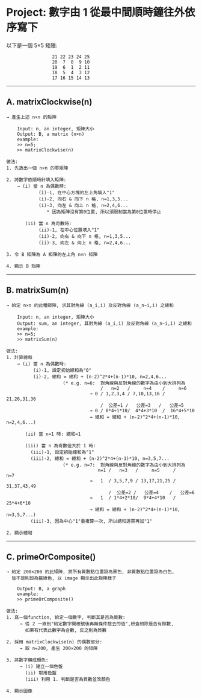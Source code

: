 # Project: 數字由 1 從最中間順時鐘往外依序寫下

以下是一個 5×5 矩陣:

                     21 22 23 24 25
                     20  7  8  9 10
                     19  6  1  2 11
                     18  5  4  3 12
                     17 16 15 14 13

-------------------------------------------------------------------------------------------------------
## A. matrixClockwise(n)
	→ 產生上述 n×n 的矩陣
	
    	Input: n, an integer, 矩陣大小
    	Output: B, a matrix (n×n) 
    	example: 
    	>> n=5;
    	>> matrixClockwise(n)

	做法: 
	1. 先造出一個 n×n 的零矩陣

	2. 將數字依順時針填入矩陣:
		→ (i) 當 n 為偶數時:
			    (i)-1, 在中心方塊的左上角填入"1"
			    (i)-2, 向右 & 向下 n 格, n=1,3,5...
			    (i)-3, 向左 & 向上 n 格, n=2,4,6...
				   * 因為矩陣沒有第0位置, 所以須限制當為第0位置時停止

		   (ii) 當 n 為奇數時: 
			    (ii)-1, 在中心位置填入"1"
			    (ii)-2, 向右 & 向下 n 格, n=1,3,5...
			    (ii)-3, 向左 & 向上 n 格, n=2,4,6...

	3. 令 B 矩陣為 A 矩陣的左上角 n×n 矩陣

	4. 顯示 B 矩陣

-------------------------------------------------------------------------------------------------------
## B. matrixSum(n)
	→ 給定 n×n 的此種矩陣, 求其對角線 (a_i,i) 及反對角線 (a_n−i,i) 之總和
	
    	Input: n, an integer, 矩陣大小
    	Output: sum, an integer, 其對角線 (a_i,i) 及反對角線 (a_n−i,i) 之總和
    	example: 
    	>> n=5;
    	>> matrixSum(n)

	做法: 
	1. 計算總和
		→ (i) 當 n 為偶數時:
		      (i)-1, 設定初始總和為"0"
		      (i)-2, 總和 = 總和 + (n-2)^2*4+(n-1)*10, n=2,4,6...
				         (* e.g. n=6:  對角線與反對角線的數字為由小到大排列為
					                   /   n=2   /     n=4    /     n=6    
					               → 0 / 1,2,3,4 / 7,10,13,16 / 21,26,31,36
					                   /  公差=1 /   公差=3   /   公差=5   
					               → 0 / 0*4+1*10/  4*4+3*10  /  16*4+5*10 
					               → 總和 = 總和 + (n-2)^2*4+(n-1)*10, n=2,4,6...)

		   (ii) 當 n=1 時: 總和=1

		   (iii) 當 n 為奇數但大於 1 時: 
			 (iii)-1, 設定初始總和為"1"
			 (iii)-2, 總和 = 總和 + (n-2)^2*4+(n-1)*10, n=3,5,7...
				         (* e.g. n=7:  對角線與反對角線的數字為由小到大排列為
					                  n=1 /   n=3   /     n=5     /     n=7    
					               →   1  / 3,5,7,9 / 13,17,21,25 / 31,37,43,49
					                      /  公差=2 /   公差=4    /   公差=6   
					               →   1  / 1*4+2*10/  9*4+4*10   /  25*4+6*10 
					               → 總和 = 總和 + (n-2)^2*4+(n-1)*10, n=3,5,7...)
			 (iii)-3, 因為中心"1"重複算一次, 所以總和還需再加"1"

	2. 顯示總和

-------------------------------------------------------------------------------------------------------
## C. primeOrComposite()
	→ 給定 200×200 的此矩陣, 將所有質數點位置設為黑色, 非質數點位置設為白色,
	  皆不是則設為藍綠色, 以 image 顯示出此矩陣樣子
	  
    	Output: B, a graph
    	example: 
    	>> primeOrComposite()

	做法: 
	1. 寫一個function, 給定一個數字, 判斷其是否為質數:
		 → 從 2 一直到"給定數字開根號後再無條件捨去的值",檢查相除是否有餘數, 
		   如果有代表此數字為合數, 反之則為質數

	2. 採用 matrixClockwise(n) 的偶數部分:
		 → 取 n=200, 產生 200×200 的矩陣

	3. 將數字轉成顏色:
		 → (i) 建立一個色盤
		   (ii) 取用色盤
		   (iii) 利用 1. 判斷是否為質數並改顏色

	4. 顯示圖像
